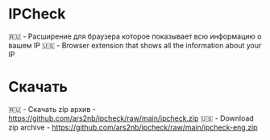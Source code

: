 # IPCheck
🇷🇺 - Расширение для браузера которое показывает всю информацию о вашем IP
🇺🇸 - Browser extension that shows all the information about your IP

# Скачать

🇷🇺 - Скачать zip архив - https://github.com/ars2nb/ipcheck/raw/main/ipcheck.zip
🇺🇸 - Download zip archive - https://github.com/ars2nb/ipcheck/raw/main/ipcheck-eng.zip
